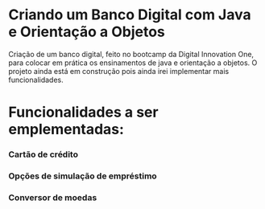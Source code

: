 # Criando um Banco Digital com Java e Orientação a Objetos



 Criação de um banco digital, feito no bootcamp da Digital Innovation One, para colocar em prática os ensinamentos de java e orientação a objetos.
  O projeto ainda está em construção pois ainda irei implementar mais funcionalidades.
  
  # Funcionalidades a ser emplementadas:

### Cartão de crédito
### Opções de simulação de empréstimo
### Conversor de moedas

